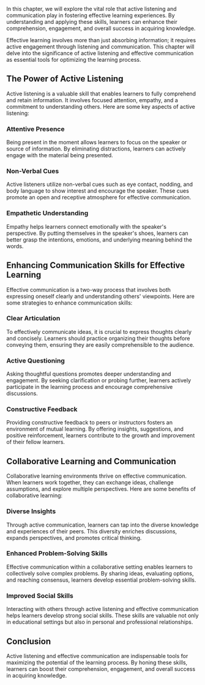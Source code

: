 
In this chapter, we will explore the vital role that active listening and communication play in fostering effective learning experiences. By understanding and applying these skills, learners can enhance their comprehension, engagement, and overall success in acquiring knowledge.

Effective learning involves more than just absorbing information; it requires active engagement through listening and communication. This chapter will delve into the significance of active listening and effective communication as essential tools for optimizing the learning process.

The Power of Active Listening
-----------------------------

Active listening is a valuable skill that enables learners to fully comprehend and retain information. It involves focused attention, empathy, and a commitment to understanding others. Here are some key aspects of active listening:

### Attentive Presence

Being present in the moment allows learners to focus on the speaker or source of information. By eliminating distractions, learners can actively engage with the material being presented.

### Non-Verbal Cues

Active listeners utilize non-verbal cues such as eye contact, nodding, and body language to show interest and encourage the speaker. These cues promote an open and receptive atmosphere for effective communication.

### Empathetic Understanding

Empathy helps learners connect emotionally with the speaker's perspective. By putting themselves in the speaker's shoes, learners can better grasp the intentions, emotions, and underlying meaning behind the words.

Enhancing Communication Skills for Effective Learning
-----------------------------------------------------

Effective communication is a two-way process that involves both expressing oneself clearly and understanding others' viewpoints. Here are some strategies to enhance communication skills:

### Clear Articulation

To effectively communicate ideas, it is crucial to express thoughts clearly and concisely. Learners should practice organizing their thoughts before conveying them, ensuring they are easily comprehensible to the audience.

### Active Questioning

Asking thoughtful questions promotes deeper understanding and engagement. By seeking clarification or probing further, learners actively participate in the learning process and encourage comprehensive discussions.

### Constructive Feedback

Providing constructive feedback to peers or instructors fosters an environment of mutual learning. By offering insights, suggestions, and positive reinforcement, learners contribute to the growth and improvement of their fellow learners.

Collaborative Learning and Communication
----------------------------------------

Collaborative learning environments thrive on effective communication. When learners work together, they can exchange ideas, challenge assumptions, and explore multiple perspectives. Here are some benefits of collaborative learning:

### Diverse Insights

Through active communication, learners can tap into the diverse knowledge and experiences of their peers. This diversity enriches discussions, expands perspectives, and promotes critical thinking.

### Enhanced Problem-Solving Skills

Effective communication within a collaborative setting enables learners to collectively solve complex problems. By sharing ideas, evaluating options, and reaching consensus, learners develop essential problem-solving skills.

### Improved Social Skills

Interacting with others through active listening and effective communication helps learners develop strong social skills. These skills are valuable not only in educational settings but also in personal and professional relationships.

Conclusion
----------

Active listening and effective communication are indispensable tools for maximizing the potential of the learning process. By honing these skills, learners can boost their comprehension, engagement, and overall success in acquiring knowledge.
